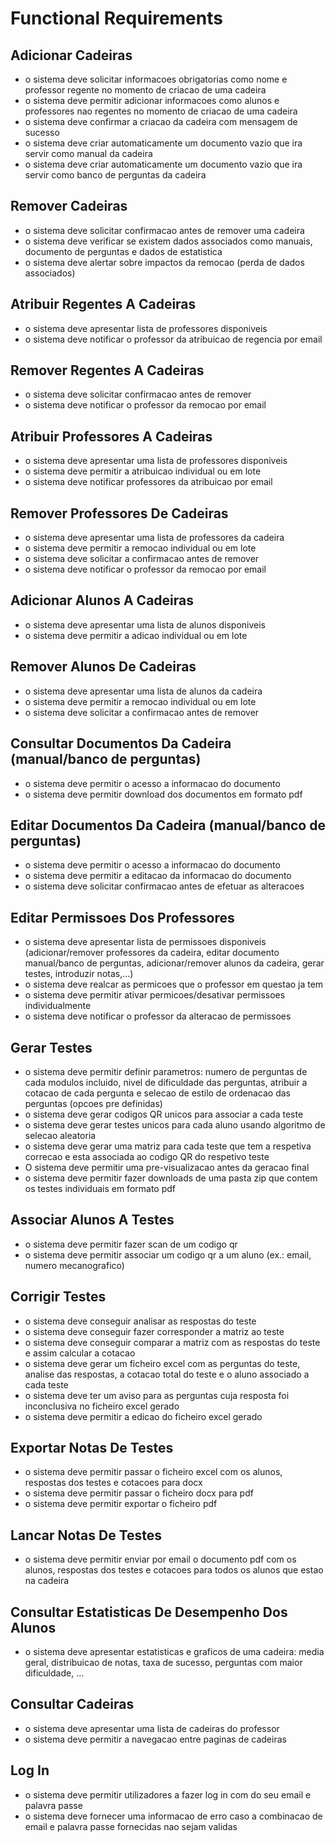 # Functional Requirements

## Adicionar Cadeiras

- o sistema deve solicitar informacoes obrigatorias como nome e professor regente no momento de criacao de uma cadeira
- o sistema deve permitir adicionar informacoes como alunos e professores nao regentes no momento de criacao de uma cadeira
- o sistema deve confirmar a criacao da cadeira com mensagem de sucesso
- o sistema deve criar automaticamente um documento vazio que ira servir como manual da cadeira
- o sistema deve criar automaticamente um documento vazio que ira servir como banco de perguntas da cadeira

## Remover Cadeiras

- o sistema deve solicitar confirmacao antes de remover uma cadeira
- o sistema deve verificar se existem dados associados como manuais, documento de perguntas e dados de estatistica
- o sistema deve alertar sobre impactos da remocao (perda de dados associados)

## Atribuir Regentes A Cadeiras

- o sistema deve apresentar lista de professores disponiveis
- o sistema deve notificar o professor da atribuicao de regencia por email

## Remover Regentes A Cadeiras

- o sistema deve solicitar confirmacao antes de remover
- o sistema deve notificar o professor da remocao por email

## Atribuir Professores A Cadeiras

- o sistema deve apresentar uma lista de professores disponiveis
- o sistema deve permitir a atribuicao individual ou em lote
- o sistema deve notificar professores da atribuicao por email

## Remover Professores De Cadeiras

- o sistema deve apresentar uma lista de professores da cadeira
- o sistema deve permitir a remocao individual ou em lote
- o sistema deve solicitar a confirmacao antes de remover
- o sistema deve notificar o professor da remocao por email

## Adicionar Alunos A Cadeiras

- o sistema deve apresentar uma lista de alunos disponiveis
- o sistema deve permitir a adicao individual ou em lote

## Remover Alunos De Cadeiras

- o sistema deve apresentar uma lista de alunos da cadeira
- o sistema deve permitir a remocao individual ou em lote
- o sistema deve solicitar a confirmacao antes de remover

## Consultar Documentos Da Cadeira (manual/banco de perguntas)

- o sistema deve permitir o acesso a informacao do documento
- o sistema deve permitir download dos documentos em formato pdf

## Editar Documentos Da Cadeira (manual/banco de perguntas)

- o sistema deve permitir o acesso a informacao do documento
- o sistema deve permitir a editacao da informacao do documento
- o sistema deve solicitar confirmacao antes de efetuar as alteracoes

## Editar Permissoes Dos Professores

- o sistema deve apresentar lista de permissoes disponiveis (adicionar/remover professores da cadeira, editar documento manual/banco de perguntas, adicionar/remover alunos da cadeira, gerar testes, introduzir notas,...)
- o sistema deve realcar as permicoes que o professor em questao ja tem
- o sistema deve permitir ativar permicoes/desativar permissoes individualmente
- o sistema deve notificar o professor da alteracao de permissoes

## Gerar Testes

- o sistema deve permitir definir parametros: numero de perguntas de cada modulos incluido, nivel de dificuldade das perguntas, atribuir a cotacao de cada pergunta e selecao de estilo de ordenacao das perguntas (opcoes pre definidas)
- o sistema deve gerar codigos QR unicos para associar a cada teste
- o sistema deve gerar testes unicos para cada aluno usando algoritmo de selecao aleatoria
- o sistema deve gerar uma matriz para cada teste que tem a respetiva correcao e esta associada ao codigo QR do respetivo teste
- O sistema deve permitir uma pre-visualizacao antes da geracao final
- o sistema deve permitir fazer downloads de uma pasta zip que contem os testes individuais em formato pdf

## Associar Alunos A Testes

- o sistema deve permitir fazer scan de um codigo qr
- o sistema deve permitir associar um codigo qr a um aluno (ex.: email, numero mecanografico)

## Corrigir Testes

- o sistema deve conseguir analisar as respostas do teste
- o sistema deve conseguir fazer corresponder a matriz ao teste
- o sistema deve conseguir comparar a matriz com as respostas do teste e assim calcular a cotacao
- o sistema deve gerar um ficheiro excel com as perguntas do teste, analise das respostas, a cotacao total do teste e o aluno associado a cada teste
- o sistema deve ter um aviso para as perguntas cuja resposta foi inconclusiva no ficheiro excel gerado
- o sistema deve permitir a edicao do ficheiro excel gerado

## Exportar Notas De Testes

- o sistema deve permitir passar o ficheiro excel com os alunos, respostas dos testes e cotacoes para docx
- o sistema deve permitir passar o ficheiro docx para pdf
- o sistema deve permitir exportar o ficheiro pdf

## Lancar Notas De Testes

- o sistema deve permitir enviar por email o documento pdf com os alunos, respostas dos testes e cotacoes para todos os alunos que estao na cadeira

## Consultar Estatisticas De Desempenho Dos Alunos

- o sistema deve apresentar estatisticas e graficos de uma cadeira: media geral, distribuicao de notas, taxa de sucesso, perguntas com maior dificuldade, ...

## Consultar Cadeiras

- o sistema deve apresentar uma lista de cadeiras do professor
- o sistema deve permitir a navegacao entre paginas de cadeiras

## Log In

- o sistema deve permitir utilizadores a fazer log in com do seu email e palavra passe
- o sistema deve fornecer uma informacao de erro caso a combinacao de email e palavra passe fornecidas nao sejam validas
